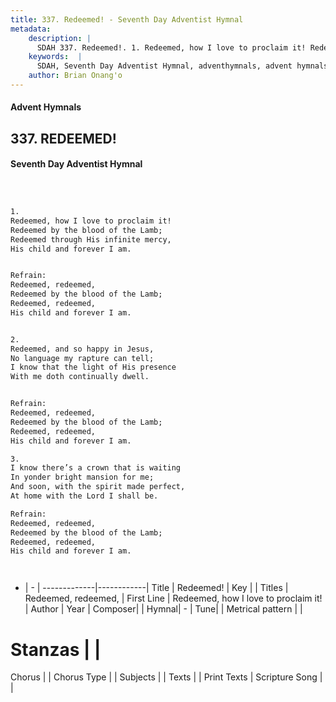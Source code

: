```yaml
---
title: 337. Redeemed! - Seventh Day Adventist Hymnal
metadata:
    description: |
      SDAH 337. Redeemed!. 1. Redeemed, how I love to proclaim it! Redeemed by the blood of the Lamb; Redeemed through His infinite mercy, His child and forever I am. 
    keywords:  |
      SDAH, Seventh Day Adventist Hymnal, adventhymnals, advent hymnals, Redeemed!, Redeemed, how I love to proclaim it! ,Redeemed, redeemed,
    author: Brian Onang'o
---
```


#### Advent Hymnals
## 337. REDEEMED!
#### Seventh Day Adventist Hymnal

```txt



1.
Redeemed, how I love to proclaim it!
Redeemed by the blood of the Lamb;
Redeemed through His infinite mercy,
His child and forever I am.


Refrain:
Redeemed, redeemed,
Redeemed by the blood of the Lamb;
Redeemed, redeemed,
His child and forever I am.


2.
Redeemed, and so happy in Jesus,
No language my rapture can tell;
I know that the light of His presence
With me doth continually dwell.


Refrain:
Redeemed, redeemed,
Redeemed by the blood of the Lamb;
Redeemed, redeemed,
His child and forever I am.

3.
I know there’s a crown that is waiting
In yonder bright mansion for me;
And soon, with the spirit made perfect,
At home with the Lord I shall be.

Refrain:
Redeemed, redeemed,
Redeemed by the blood of the Lamb;
Redeemed, redeemed,
His child and forever I am.




```

- |   -  |
-------------|------------|
Title | Redeemed! |
Key |  |
Titles | Redeemed, redeemed, |
First Line | Redeemed, how I love to proclaim it! |
Author | 
Year | 
Composer|  |
Hymnal|  - |
Tune|  |
Metrical pattern | |
# Stanzas |  |
Chorus |  |
Chorus Type |  |
Subjects |  |
Texts |  |
Print Texts | 
Scripture Song |  |
  
